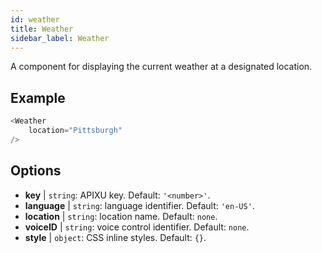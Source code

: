 ```yaml
---
id: weather 
title: Weather
sidebar_label: Weather
---
```


A component for displaying the current weather at a designated location.

## Example

```js
<Weather
    location="Pittsburgh"
/>
```



## Options

* __key__ | `string`: APIXU key. Default: `'<number>'`.
* __language__ | `string`: language identifier. Default: `'en-US'`.
* __location__ | `string`: location name. Default: `none`.
* __voiceID__ | `string`: voice control identifier. Default: `none`.
* __style__ | `object`: CSS inline styles. Default: `{}`.
